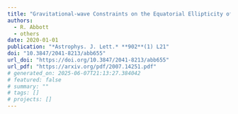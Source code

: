 ```yaml
---
title: "Gravitational-wave Constraints on the Equatorial Ellipticity of Millisecond Pulsars"
authors:
  - R. Abbott
  - others
date: 2020-01-01
publication: "*Astrophys. J. Lett.* **902**(1) L21"
doi: "10.3847/2041-8213/abb655"
url_doi: "https://doi.org/10.3847/2041-8213/abb655"
url_pdf: "https://arxiv.org/pdf/2007.14251.pdf"
# generated_on: 2025-06-07T21:13:27.384042
# featured: false
# summary: ""
# tags: []
# projects: []
---
```

